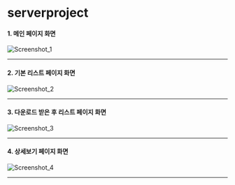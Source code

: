 # serverproject

#### 1. 메인 페이지 화면
![Screenshot_1](https://user-images.githubusercontent.com/97711615/157822496-b07cc43d-baf3-4c57-92b5-7e3d6ac93f0b.png)
*****************************
#### 2. 기본 리스트 페이지 화면
![Screenshot_2](https://user-images.githubusercontent.com/97711615/157822554-ccc2afbb-c457-47ff-a124-e55ea81a7bef.png)
*****************************
#### 3. 다운로드 받은 후 리스트 페이지 화면
![Screenshot_3](https://user-images.githubusercontent.com/97711615/157821704-162b6090-7bca-48fa-b461-4469891db9e0.png)
*****************************
#### 4. 상세보기 페이지 화면
![Screenshot_4](https://user-images.githubusercontent.com/97711615/157821727-a9abc261-9149-4e9b-8439-4ee731d38e72.png)
*****************************
